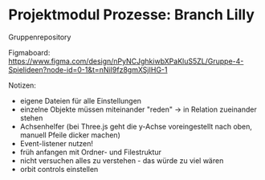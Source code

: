 # Projektmodul Prozesse: Branch Lilly

Gruppenrepository

Figmaboard:
https://www.figma.com/design/nPyNCJghkiwbXPaKluS5ZL/Gruppe-4-Spielideen?node-id=0-1&t=nNiI9fz8gmXSjIHG-1


Notizen:
- eigene Dateien für alle Einstellungen
- einzelne Objekte müssen miteinander "reden" -> in Relation zueinander stehen
- Achsenhelfer (bei Three.js geht die y-Achse voreingestellt nach oben, manuell Pfeile dicker machen)
- Event-listener nutzen!
- früh anfangen mit Ordner- und Filestruktur
- nicht versuchen alles zu verstehen - das würde zu viel wären
- orbit controls einstellen